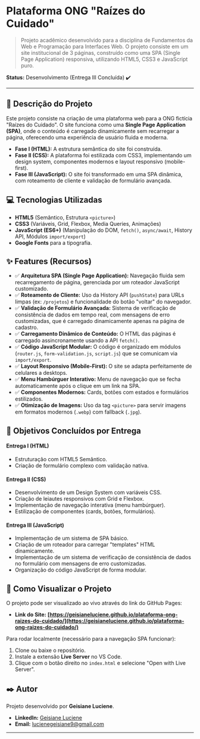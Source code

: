 # Plataforma ONG "Raízes do Cuidado"

> Projeto acadêmico desenvolvido para a disciplina de Fundamentos da Web e Programação para Interfaces Web. O projeto consiste em um site institucional de 3 páginas, construído como uma SPA (Single Page Application) responsiva, utilizando HTML5, CSS3 e JavaScript puro.

**Status:** Desenvolvimento (Entrega III Concluída) ✔️

---

## 📝 Descrição do Projeto

Este projeto consiste na criação de uma plataforma web para a ONG fictícia "Raízes do Cuidado". O site funciona como uma **Single Page Application (SPA)**, onde o conteúdo é carregado dinamicamente sem recarregar a página, oferecendo uma experiência de usuário fluida e moderna.

-   **Fase I (HTML):** A estrutura semântica do site foi construída.
-   **Fase II (CSS):** A plataforma foi estilizada com CSS3, implementando um design system, componentes modernos e layout responsivo (mobile-first).
-   **Fase III (JavaScript):** O site foi transformado em uma SPA dinâmica, com roteamento de cliente e validação de formulário avançada.

## 💻 Tecnologias Utilizadas

-   **HTML5** (Semântico, Estrutura `<picture>`)
-   **CSS3** (Variáveis, Grid, Flexbox, Media Queries, Animações)
-   **JavaScript (ES6+)** (Manipulação do DOM, `fetch()`, `async/await`, History API, Módulos `import/export`)
-   **Google Fonts** para a tipografia.

## ✨ Features (Recursos)

-   ✅ **Arquitetura SPA (Single Page Application):** Navegação fluida sem recarregamento de página, gerenciada por um roteador JavaScript customizado.
-   ✅ **Roteamento de Cliente:** Uso da History API (`pushState`) para URLs limpas (ex: `/projetos`) e funcionalidade do botão "voltar" do navegador.
-   ✅ **Validação de Formulário Avançada:** Sistema de verificação de consistência de dados em tempo real, com mensagens de erro customizadas, que é carregado dinamicamente apenas na página de cadastro.
-   ✅ **Carregamento Dinâmico de Conteúdo:** O HTML das páginas é carregado assincronamente usando a API `fetch()`.
-   ✅ **Código JavaScript Modular:** O código é organizado em módulos (`router.js`, `form-validation.js`, `script.js`) que se comunicam via `import/export`.
-   ✅ **Layout Responsivo (Mobile-First):** O site se adapta perfeitamente de celulares a desktops.
-   ✅ **Menu Hambúrguer Interativo:** Menu de navegação que se fecha automaticamente após o clique em um link na SPA.
-   ✅ **Componentes Modernos:** Cards, botões com estados e formulários estilizados.
-   ✅ **Otimização de Imagens:** Uso da tag `<picture>` para servir imagens em formatos modernos (`.webp`) com fallback (`.jpg`).

## 🎯 Objetivos Concluídos por Entrega

#### Entrega I (HTML)
-   Estruturação com HTML5 Semântico.
-   Criação de formulário complexo com validação nativa.

#### Entrega II (CSS)
-   Desenvolvimento de um Design System com variáveis CSS.
-   Criação de leiautes responsivos com Grid e Flexbox.
-   Implementação de navegação interativa (menu hambúrguer).
-   Estilização de componentes (cards, botões, formulários).

#### Entrega III (JavaScript)
-   Implementação de um sistema de SPA básico.
-   Criação de um roteador para carregar "templates" HTML dinamicamente.
-   Implementação de um sistema de verificação de consistência de dados no formulário com mensagens de erro customizadas.
-   Organização do código JavaScript de forma modular.

## 🚀 Como Visualizar o Projeto

O projeto pode ser visualizado ao vivo através do link do GitHub Pages:

-   **Link do Site:** **[https://geisianeluciene.github.io/plataforma-ong-raizes-do-cuidado/](https://geisianeluciene.github.io/plataforma-ong-raizes-do-cuidado/)**

Para rodar localmente (necessário para a navegação SPA funcionar):
1.  Clone ou baixe o repositório.
2.  Instale a extensão **Live Server** no VS Code.
3.  Clique com o botão direito no `index.html` e selecione "Open with Live Server".

## ✒️ Autor

Projeto desenvolvido por **Geisiane Luciene**.

- **LinkedIn:** [Geisiane Luciene](https://www.linkedin.com/in/geisiane-luciene-a51536379/)
- **Email:** [lucienegeisiane9@gmail.com](mailto:lucienegeisiane9@gmail.com)



---
